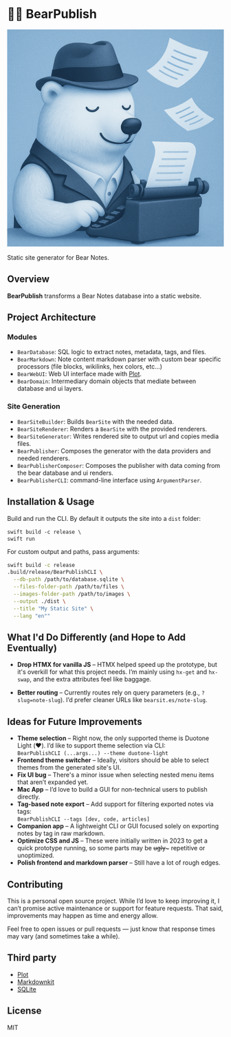 # 🐻‍❄️ BearPublish

![Icon](img.png)

Static site generator for Bear Notes.

## Overview

**BearPublish** transforms a Bear Notes database into a static website.

## Project Architecture

### Modules

- `BearDatabase`: SQL logic to extract notes, metadata, tags, and files.
- `BearMarkdown`: Note content markdown parser with custom bear specific processors (file blocks, wikilinks, hex colors, etc...)
- `BearWebUI`: Web UI interface made with [Plot](https://github.com/JohnSundell/Plot).
- `BearDomain`: Intermediary domain objects that mediate between database and ui layers.

### Site Generation

- `BearSiteBuilder`: Builds `BearSite` with the needed data.
- `BearSiteRenderer`: Renders a `BearSite` with the provided renderers.
- `BearSiteGenerator`: Writes rendered site to output url and copies media files.
- `BearPublisher`: Composes the generator with the data providers and needed renderers. 
- `BearPublisherComposer`: Composes the publisher with data coming from the bear database and ui renders.
- `BearPublisherCLI`: command-line interface using `ArgumentParser`.

## Installation & Usage

Build and run the CLI. By default it outputs the site into a `dist` folder:

```
swift build -c release \
swift run
```

For custom output and paths, pass arguments:

```bash
swift build -c release
.build/release/BearPublishCLI \
  --db-path /path/to/database.sqlite \
  --files-folder-path /path/to/files \
  --images-folder-path /path/to/images \
  --output ./dist \
  --title "My Static Site" \
  --lang "en""
```

## What I'd Do Differently (and Hope to Add Eventually)

- **Drop HTMX for vanilla JS** – HTMX helped speed up the prototype, but it's overkill for what this project needs. I’m mainly using `hx-get` and `hx-swap`, and the extra attributes feel like baggage.
  
- **Better routing** – Currently routes rely on query parameters (e.g., `?slug=note-slug`). I’d prefer cleaner URLs like `bearsit.es/note-slug`.

## Ideas for Future Improvements

- **Theme selection** – Right now, the only supported theme is Duotone Light (❤️). I’d like to support theme selection via CLI:  
  `BearPublishCLI (...args...) --theme duotone-light`
- **Frontend theme switcher** – Ideally, visitors should be able to select themes from the generated site's UI.
- **Fix UI bug** – There's a minor issue when selecting nested menu items that aren’t expanded yet.
- **Mac App** – I’d love to build a GUI for non-technical users to publish directly.
- **Tag-based note export** – Add support for filtering exported notes via tags:  
  `BearPublishCLI --tags [dev, code, articles]`
- **Companion app** – A lightweight CLI or GUI focused solely on exporting notes by tag in raw markdown.
- **Optimize CSS and JS** – These were initially written in 2023 to get a quick prototype running, so some parts may be ~~ugly~~~ repetitive or unoptimized.
- **Polish frontend and markdown parser** – Still have a lot of rough edges.

## Contributing

This is a personal open source project.  While I’d love to keep improving it, I can’t promise active maintenance or support for feature requests. That said, improvements may happen as time and energy allow.

Feel free to open issues or pull requests — just know that response times may vary (and sometimes take a while).

## Third party

- [Plot](https://github.com/JohnSundell/Plot)
- [Markdownkit](https://github.com/objecthub/swift-markdownkit)
- [SQLite](https://github.com/stephencelis/SQLite.swift)

## License

MIT
